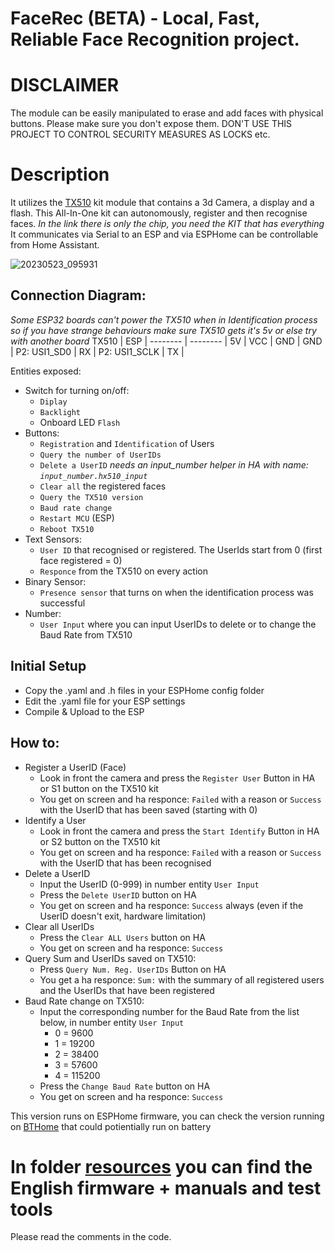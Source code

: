 # FaceRec (BETA) - Local, Fast, Reliable Face Recognition project.

# DISCLAIMER
The module can be easily manipulated to erase and add faces with physical buttons. Please make sure you don't expose them.
DON'T USE THIS PROJECT TO CONTROL SECURITY MEASURES AS LOCKS etc.

# Description
It utilizes the [TX510](https://www.hlktech.net/index.php?id=1077&cateid=761) kit module that contains a 3d Camera, a display and a flash.
This All-In-One kit can autonomously, register and then recognise faces.
*In the link there is only the chip, you need the KIT that has everything*
It communicates via Serial to an ESP and via ESPHome can be controllable from Home Assistant.

![20230523_095931](https://github.com/Chreece/FaceRec_ESPHome/assets/68458228/92994688-31d8-4c0b-8c53-ebfb890ee00a)

## Connection Diagram:
*Some ESP32 boards can't power the TX510 when in Identification process so if you have strange behaviours make sure TX510 gets it's 5v or else try with another board*
TX510 | ESP | 
-------- | -------- |
5V | VCC | 
GND | GND |
P2: USI1_SD0 | RX |
P2: USI1_SCLK | TX  | 

Entities exposed:
*  Switch for turning on/off: 
   * `Diplay`
   * `Backlight`
   * Onboard LED `Flash`
*  Buttons: 
   * `Registration` and `Identification` of Users
   * `Query the number of UserIDs`
   * `Delete a UserID` *needs an input_number helper in HA with name: `input_number.hx510_input`*
   * `Clear all` the registered faces
   * `Query the TX510 version`
   * `Baud rate change`
   * `Restart MCU` (ESP)
   * `Reboot TX510`
*  Text Sensors:
   * `User ID` that recognised or registered. The UserIds start from 0 (first face registered = 0)
   * `Responce` from the TX510 on every action
*  Binary Sensor:
   * `Presence sensor` that turns on when the identification process was successful
* Number:
  * `User Input` where you can input UserIDs to delete or to change the Baud Rate from TX510
    
## Initial Setup
* Copy the .yaml and .h files in your ESPHome config folder
* Edit the .yaml file for your ESP settings
* Compile & Upload to the ESP

## How to:
  * Register a UserID (Face)
    * Look in front the camera and press the `Register User` Button in HA or S1 button on the TX510 kit
    * You get on screen and ha responce: `Failed` with a reason or `Success` with the UserID that has been saved (starting with 0)
  * Identify a User
    * Look in front the camera and press the `Start Identify` Button in HA or S2 button on the TX510 kit
    * You get on screen and ha responce: `Failed` with a reason or `Success` with the UserID that has been recognised
  * Delete a UserID
    * Input the UserID (0-999) in number entity `User Input`
    * Press the `Delete UserID` button on HA
    * You get on screen and ha responce: `Success` always (even if the UserID doesn't exit, hardware limitation)
  * Clear all UserIDs
    * Press the `Clear ALL Users` button on HA
    * You get on screen and ha responce: `Success`
  * Query Sum and UserIDs saved on TX510:
    * Press `Query Num. Reg. UserIDs` Button on HA
    * You get a ha responce: `Sum:` with the summary of all registered users and the UserIDs that have been registered
  * Baud Rate change on TX510:
    * Input the corresponding number for the Baud Rate from the list below, in number entity `User Input`
      * 0 = 9600
      * 1 = 19200
      * 2 = 38400
      * 3 = 57600
      * 4 = 115200
    * Press the `Change Baud Rate` button on HA
    * You get on screen and ha responce: `Success`

This version runs on ESPHome firmware, you can check the version running on [BTHome](https://github.com/Chreece/FaceRec_BTHome) that could potientially run on battery

# In folder [resources](https://github.com/Chreece/FaceRec_BTHome/tree/master/resources) you can find the English firmware + manuals and test tools
Please read the comments in the code.
